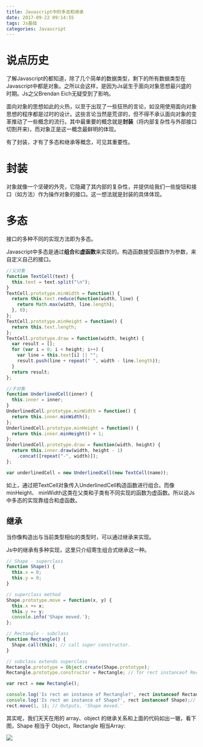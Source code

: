 ```yaml
---
title: Javascript中的多态和继承
date: 2017-09-22 09:14:55
tags: Js基础
categories: Javascript
---
```

# 说点历史
了解Javascript的都知道，除了几个简单的数据类型，剩下的所有数据类型在Javascript中都是对象。之所以会这样，是因为Js诞生于面向对象思想最兴盛的时期。Js之父Brendan Eich无疑受到了影响。

面向对象的思想如此的火热，以至于出现了一些狂热的言论，如没用使用面向对象思想的程序都是过时的设计。这些言论当然是荒谬的，但不得不承认面向对象的变革推动了一些概念的流行。其中最重要的概念就是**封装**（将内部复杂性与外部接口切割开来)，而对象正是这一概念最鲜明的体现。

有了封装，才有了多态和继承等概念，可见其重要性。
<!-- more -->

# 封装
对象就像一个坚硬的外壳，它隐藏了其内部的复杂性，并提供给我们一些旋钮和接口（如方法）作为操作对象的接口。这一想法就是封装的具体体现。

# 多态
接口的多种不同的实现方法即为多态。

Javascript中多态是通过**组合**和**虚函数**来实现的。构造函数接受函数作为参数，来自定义自己的接口。

```Javascript
//父对象
function TextCell(text) {
  this.text = text.split("\n");
}
TextCell.prototype.minWidth = function() {
  return this.text.reduce(function(width, line) {
    return Math.max(width, line.length);
  }, 0);
};
TextCell.prototype.minHeight = function() {
  return this.text.length;
};
TextCell.prototype.draw = function(width, height) {
  var result = [];
  for (var i = 0; i < height; i++) {
    var line = this.text[i] || "";
    result.push(line + repeat(" ", width - line.length));
  }
  return result;
};

//子对象
function UnderlinedCell(inner) {
  this.inner = inner;
}
UnderlinedCell.prototype.minWidth = function() {
  return this.inner.minWidth();
};
UnderlinedCell.prototype.minHeight = function() {
  return this.inner.minHeight() + 1;
};
UnderlinedCell.prototype.draw = function(width, height) {
  return this.inner.draw(width, height - 1)
    .concat([repeat("-", width)]);
};

var underlinedCell = new UnderlinedCell(new TextCell(name));
```

如上，通过把TextCell对象传入UnderlinedCell构造函数进行组合。而像minHeight、 minWidth这类在父类和子类有不同实现的函数为虚函数。所以说Js中多态的实现靠组合和虚函数。

## 继承
当你像构造出与当前类型相似的类型时，可以通过继承来实现。

Js中的继承有多种实现，这里只介绍寄生组合式继承这一种。
```Javascript
// Shape - superclass
function Shape() {
  this.x = 0;
  this.y = 0;
}

// superclass method
Shape.prototype.move = function(x, y) {
  this.x += x;
  this.y += y;
  console.info('Shape moved.');
};

// Rectangle - subclass
function Rectangle() {
  Shape.call(this); // call super constructor.
}

// subclass extends superclass
Rectangle.prototype = Object.create(Shape.prototype);
Rectangle.prototype.constructor = Rectangle; // for rect instanceof Rectangle === true

var rect = new Rectangle();

console.log('Is rect an instance of Rectangle?', rect instanceof Rectangle);// true
console.log('Is rect an instance of Shape?', rect instanceof Shape);// true
rect.move(1, 1); // Outputs, 'Shape moved.'
```
其实呢，我们天天在用的 array、object 的继承关系和上面的代码如出一辙，看下图，Shape 相当于 Object，Rectangle 相当Array:

![](/images/Javascript中的多态和继承/1.png)
